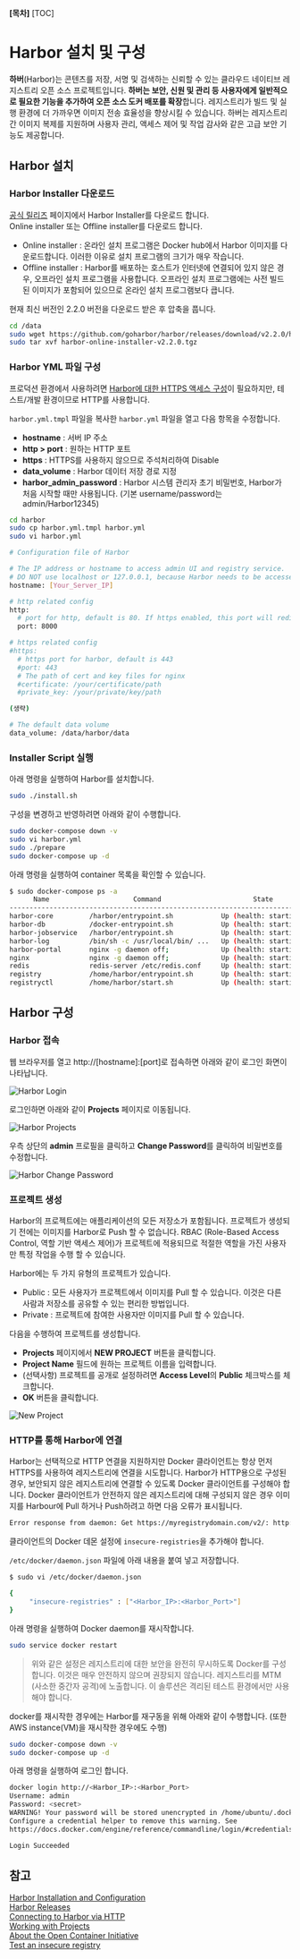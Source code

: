 **[목차]**
[TOC]
# Harbor 설치 및 구성

**하버**(Harbor)는 콘텐츠를 저장, 서명 및 검색하는 신뢰할 수 있는 클라우드 네이티브 레지스트리 오픈 소스 프로젝트입니다. **하버는 보안, 신원 및 관리 등 사용자에게 일반적으로 필요한 기능을 추가하여 오픈 소스 도커 배포를 확장**합니다. 레지스트리가 빌드 및 실행 환경에 더 가까우면 이미지 전송 효율성을 향상시킬 수 있습니다. 하버는 레지스트리 간 이미지 복제를 지원하며 사용자 관리, 액세스 제어 및 작업 감사와 같은 고급 보안 기능도 제공합니다.

## Harbor 설치

### Harbor Installer 다운로드

[공식 릴리즈](https://github.com/goharbor/harbor/releases) 페이지에서 Harbor Installer를 다운로드 합니다.  
Online installer 또는 Offline installer를 다운로드 합니다.

* Online installer : 온라인 설치 프로그램은 Docker hub에서 Harbor 이미지를 다운로드합니다. 이러한 이유로 설치 프로그램의 크기가 매우 작습니다.
* Offline installer : Harbor를 배포하는 호스트가 인터넷에 연결되어 있지 않은 경우, 오프라인 설치 프로그램을 사용합니다. 오프라인 설치 프로그램에는 사전 빌드된 이미지가 포함되어 있으므로 온라인 설치 프로그램보다 큽니다.

현재 최신 버전인 2.2.0 버전을 다운로드 받은 후 압축을 풉니다.

```bash
cd /data
sudo wget https://github.com/goharbor/harbor/releases/download/v2.2.0/harbor-online-installer-v2.2.0.tgz
sudo tar xvf harbor-online-installer-v2.2.0.tgz
```

### Harbor YML 파일 구성

프로덕션 환경에서 사용하려면 [Harbor에 대한 HTTPS 액세스 구성](https://goharbor.io/docs/2.2.0/install-config/configure-https/)이 필요하지만, 테스트/개발 환경이므로 HTTP를 사용합니다.

`harbor.yml.tmpl` 파일을 복사한 `harbor.yml` 파일을 열고 다음 항목을 수정합니다.

* **hostname** : 서버 IP 주소
* **http > port** : 원하는 HTTP 포트
* **https** : HTTPS를 사용하지 않으므로 주석처리하여 Disable
* **data_volume** : Harbor 데이터 저장 경로 지정
* **harbor_admin_password** : Harbor 시스템 관리자 초기 비밀번호, Harbor가 처음 시작할 때만 사용됩니다. (기본 username/password는 admin/Harbor12345)

```bash
cd harbor
sudo cp harbor.yml.tmpl harbor.yml
sudo vi harbor.yml
```

```bash
# Configuration file of Harbor

# The IP address or hostname to access admin UI and registry service.
# DO NOT use localhost or 127.0.0.1, because Harbor needs to be accessed by external clients.
hostname: [Your_Server_IP]

# http related config
http:
  # port for http, default is 80. If https enabled, this port will redirect to https port
  port: 8000

# https related config
#https:
  # https port for harbor, default is 443
  #port: 443
  # The path of cert and key files for nginx
  #certificate: /your/certificate/path
  #private_key: /your/private/key/path

(생략)

# The default data volume
data_volume: /data/harbor/data
```

### Installer Script 실행

아래 명령을 실행하여 Harbor를 설치합니다.

```bash
sudo ./install.sh
```

구성을 변경하고 반영하려면 아래와 같이 수행합니다.

```bash
sudo docker-compose down -v
sudo vi harbor.yml
sudo ./prepare
sudo docker-compose up -d
```

아래 명령을 실행하여 container 목록을 확인할 수 있습니다.

```bash
$ sudo docker-compose ps -a
      Name                     Command                       State                     Ports
------------------------------------------------------------------------------------------------------
harbor-core         /harbor/entrypoint.sh            Up (health: starting)
harbor-db           /docker-entrypoint.sh            Up (health: starting)
harbor-jobservice   /harbor/entrypoint.sh            Up (health: starting)
harbor-log          /bin/sh -c /usr/local/bin/ ...   Up (health: starting)   127.0.0.1:1514->10514/tcp
harbor-portal       nginx -g daemon off;             Up (health: starting)
nginx               nginx -g daemon off;             Up (health: starting)   0.0.0.0:8000->8080/tcp
redis               redis-server /etc/redis.conf     Up (health: starting)
registry            /home/harbor/entrypoint.sh       Up (health: starting)
registryctl         /home/harbor/start.sh            Up (health: starting)
```

## Harbor 구성

### Harbor 접속

웹 브라우저를 열고 http://[hostname]:[port]로 접속하면 아래와 같이 로그인 화면이 나타납니다.

![Harbor Login](images/harbor_login.png "Harbor Login")

로그인하면 아래와 같이 **Projects** 페이지로 이동됩니다.

![Harbor Projects](images/harbor_projects.png "Harbor Projects")

우측 상단의 **admin** 프로필을 클릭하고 **Change Password**를 클릭하여 비밀번호를 수정합니다.

![Harbor Change Password](images/harbor_change_password.png "Harbor Change Password")

### 프로젝트 생성

Harbor의 프로젝트에는 애플리케이션의 모든 저장소가 포함됩니다. 프로젝트가 생성되기 전에는 이미지를 Harbor로 Push 할 수 없습니다. RBAC (Role-Based Access Control, 역할 기반 액세스 제어)가 프로젝트에 적용되므로 적절한 역할을 가진 사용자만 특정 작업을 수행 할 수 있습니다.

Harbor에는 두 가지 유형의 프로젝트가 있습니다.

* Public : 모든 사용자가 프로젝트에서 이미지를 Pull 할 수 있습니다. 이것은 다른 사람과 저장소를 공유할 수 있는 편리한 방법입니다.
* Private : 프로젝트에 참여한 사용자만 이미지를 Pull 할 수 있습니다.

다음을 수행하여 프로젝트를 생성합니다.

* **Projects** 페이지에서 **NEW PROJECT** 버튼을 클릭합니다.
* **Project Name** 필드에 원하는 프로젝트 이름을 입력합니다.
* (선택사항) 프로젝트를 공개로 설정하려면 **Access Level**의 **Public** 체크박스를 체크합니다.
* **OK** 버튼을 클릭합니다.

![New Project](images/harbor_new_project.png "New Project")

<!--
### 프로젝트 Robot 계정 생성

Harbor에서는 프로젝트 로봇 계정을 사용하여 다음을 포함한 프로젝트 실행 작업을 자동화 할 수 있습니다.

* 아티팩트(artifacts) Push
* 아티팩트 Pull
* 아티팩트 삭제
* Helm 차트 읽기
* Helm 차트 버전 생성
* Helm 차트 버전 삭제
* 태그 생성
* 태그 삭제
* 이슈 레이블 생성
* 스캔 생성

프로젝트 로봇 계정은 시크릿(secret)을 사용하여 Harbor 인스턴스에 대한 인증을 사용하므로 OCI(Open Container Initiative) 클라이언트 또는 Harbor API를 통해 Harbor 인스턴스에 연결하여 작업을 자동화 할 수 있습니다. 로봇 계정은 Harbor 인터페이스에 로그인 할 수 없습니다.

다음을 수행하여 프로젝트 Robot 계정을 생성합니다.

* 최소한 프로젝트 관리자(Project Admin) 권한이 있는 계정으로 Harbor 인터페이스에 로그인합니다.
* **Projects** 페이지에서 프로젝트를 선택하여 상세 페이지로 이동한 다음, **Robot Accounts** 탭을 클릭합니다.
* **NEW ROBOT ACCOUNT** 버튼을 클릭합니다.
* **Name** 필드에 원하는 로봇 계정 이름을 입력하고 **Description(선택사항)** 필드에 설명을 입력합니다.
* **Expiration time** 필드에 만료 기간(days)을 입력하거나 콤보박스에서 `Never`를 선택하여 만료되지 않게 설정합니다.
* **Permissions**을 클릭한 후 권한을 선택하여 부여합니다.
* **ADD** 버튼을 클릭합니다.
* 확인 창에서 **EXPORT TO FILE** 버튼을 클릭하여 액세스 토큰을 JSON 파일로 다운로드하거나 클립보드 아이콘을 클릭하여 해당 내용을 클립 보드에 복사합니다.
  > Harbor는 로봇 시크릿 토큰을 저장하지 않으므로 시크릿을 다운로드하거나 해당 내용을 복사하여 텍스트 파일에 붙여 넣어야 합니다. 로봇 계정을 생성 한 후에는 Harbor에서 시크릿을 얻을 수 있는 방법이 없지만 로봇 계정이 생성된 후에는 비밀을 새로 고칠 수 있습니다.

![Create Robot Account](images/harbor_create_robot_account.png "Create Robot Account")

프로젝트 상세 페이지의 **Robot Accounts** 탭에서 생성된 Robot 계정이 `<prefix><project_name>+<account_name>`으로 나타납니다.

![Project Robot Accounts](images/harbor_project_robot_accounts.png "Project Robot Accounts")

### 프로젝트 로봇 계정으로 인증

자동화된 프로세스에서 로봇 계정을 사용하려면, `docker login` 명령을 사용하고 로봇 계정의 자격 증명(credentials)을 제공합니다.

```bash
docker login <harbor_address>
Username: <prefix><project_name>+<account_name>
Password: <secret>
```
-->

### HTTP를 통해 Harbor에 연결

Harbor는 선택적으로 HTTP 연결을 지원하지만 Docker 클라이언트는 항상 먼저 HTTPS를 사용하여 레지스트리에 연결을 시도합니다. Harbor가 HTTP용으로 구성된 경우, 보안되지 않은 레지스트리에 연결할 수 있도록 Docker 클라이언트를 구성해야 합니다. Docker 클라이언트가 안전하지 않은 레지스트리에 대해 구성되지 않은 경우 이미지를 Harbour에 Pull 하거나 Push하려고 하면 다음 오류가 표시됩니다.

```bash
Error response from daemon: Get https://myregistrydomain.com/v2/: http: server gave HTTP response to HTTPS client
```

클라이언트의 Docker 데몬 설정에 `insecure-registries`을 추가해야 합니다.

`/etc/docker/daemon.json` 파일에 아래 내용을 붙여 넣고 저장합니다.

```bash
$ sudo vi /etc/docker/daemon.json

{
     "insecure-registries" : ["<Harbor_IP>:<Harbor_Port>"]
}
```

아래 명령을 실행하여 Docker daemon를 재시작합니다.

```bash
sudo service docker restart
```

> 위와 같은 설정은 레지스트리에 대한 보안을 완전히 무시하도록 Docker를 구성합니다. 이것은 매우 안전하지 않으며 권장되지 않습니다. 레지스트리를 MTM (사소한 중간자 공격)에 노출합니다. 이 솔루션은 격리된 테스트 환경에서만 사용해야 합니다.

docker를 재시작한 경우에는 Harbor를 재구동을 위해 아래와 같이 수행합니다.
(또한 AWS instance(VM)을 재시작한 경우에도 수행)

```bash
sudo docker-compose down -v
sudo docker-compose up -d
```

아래 명령을 실행하여 로그인 합니다.

```bash
docker login http://<Harbor_IP>:<Harbor_Port>
Username: admin
Password: <secret>
WARNING! Your password will be stored unencrypted in /home/ubuntu/.docker/config.json.
Configure a credential helper to remove this warning. See
https://docs.docker.com/engine/reference/commandline/login/#credentials-store

Login Succeeded
```

## 참고

[Harbor Installation and Configuration](https://goharbor.io/docs/2.2.0/install-config/)  
[Harbor Releases](https://github.com/goharbor/harbor/releases)  
[Connecting to Harbor via HTTP](https://goharbor.io/docs/2.0.0/install-config/run-installer-script/#connect-http)  
[Working with Projects](https://goharbor.io/docs/2.2.0/working-with-projects/)  
[About the Open Container Initiative](https://opencontainers.org/about/overview/)  
[Test an insecure registry](https://docs.docker.com/registry/insecure/)  
